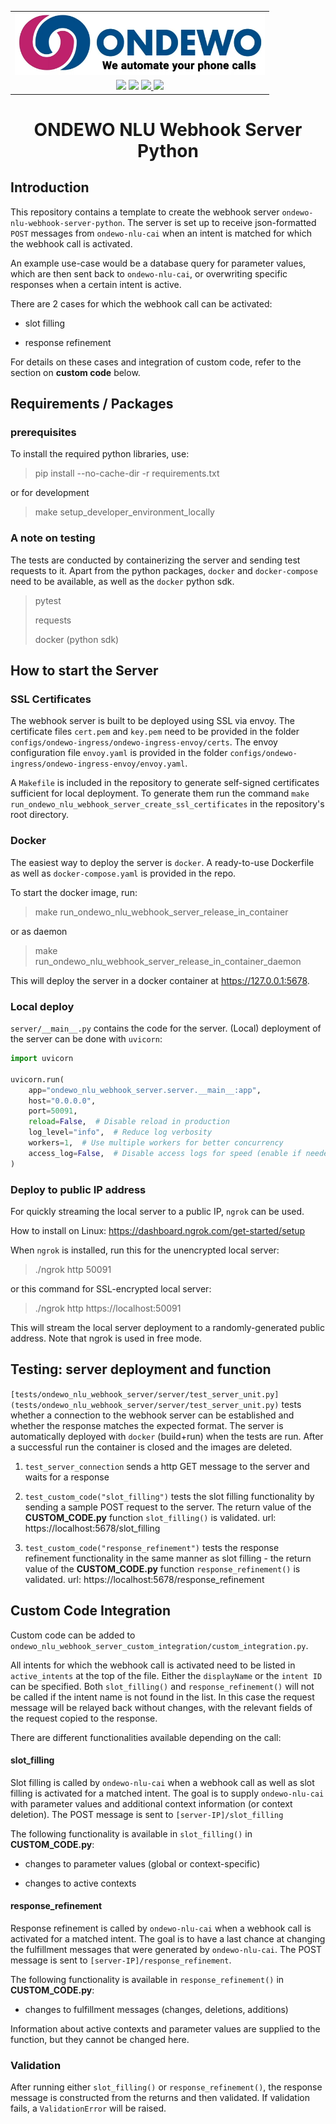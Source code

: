 <div align="center">
  <table>
    <tr>
      <td>
        <a href="https://ondewo.com/en/products/natural-language-understanding/">
            <img width="400px" src="https://raw.githubusercontent.com/ondewo/ondewo-logos/master/ondewo_we_automate_your_phone_calls.png"/>
        </a>
      </td>
    </tr>
    <tr>
        <td align="center">
          <a href="https://www.linkedin.com/company/ondewo "><img width="40px" src="https://cdn-icons-png.flaticon.com/512/3536/3536505.png"></a>
          <a href="https://www.facebook.com/ondewo"><img width="40px" src="https://cdn-icons-png.flaticon.com/512/733/733547.png"></a>
          <a href="https://twitter.com/ondewo"><img width="40px" src="https://cdn-icons-png.flaticon.com/512/733/733579.png"> </a>
          <a href="https://www.instagram.com/ondewo.ai/"><img width="40px" src="https://cdn-icons-png.flaticon.com/512/174/174855.png"></a>
        </td>
    </tr>
  </table>
  <h1>
  ONDEWO NLU Webhook Server Python
  </h1>
</div>

## Introduction

This repository contains a template to create the webhook server `ondewo-nlu-webhook-server-python`. The server is set
up to receive json-formatted `POST` messages from `ondewo-nlu-cai` when an intent is matched for which the webhook call
is activated.

An example use-case would be a database query for parameter values, which are then sent back to `ondewo-nlu-cai`, or
overwriting specific responses when a certain intent is active.

There are 2 cases for which the webhook call can be activated:

- slot filling

- response refinement

For details on these cases and integration of custom code, refer to the section on **custom code** below.

## Requirements / Packages

### prerequisites

To install the required python libraries, use:

> pip install --no-cache-dir -r requirements.txt

or for development

> make setup_developer_environment_locally

### A note on testing

The tests are conducted by containerizing the server and sending test requests to it. Apart from the python
packages, `docker` and `docker-compose` need to be available, as well as the `docker` python sdk.

> pytest
>
> requests
>
> docker (python sdk)

## How to start the Server

### SSL Certificates

The webhook server is built to be deployed using SSL via envoy. The certificate files `cert.pem` and `key.pem` need to
be provided in the folder `configs/ondewo-ingress/ondewo-ingress-envoy/certs`. The envoy configuration file `envoy.yaml`
is provided in the folder `configs/ondewo-ingress/ondewo-ingress-envoy/envoy.yaml`.

A `Makefile` is included in the repository to generate self-signed certificates sufficient for local deployment. To
generate them run the command `make run_ondewo_nlu_webhook_server_create_ssl_certificates` in the repository's root
directory.

### Docker

The easiest way to deploy the server is `docker`. A ready-to-use Dockerfile as well as `docker-compose.yaml` is provided
in the repo.

To start the docker image, run:

> make run_ondewo_nlu_webhook_server_release_in_container

or as daemon

> make run_ondewo_nlu_webhook_server_release_in_container_daemon

This will deploy the server in a docker container at https://127.0.0.1:5678.

### Local deploy

`server/__main__.py` contains the code for the server. (Local) deployment of the server can be done with `uvicorn`:

```python
import uvicorn

uvicorn.run(
    app="ondewo_nlu_webhook_server.server.__main__:app",
    host="0.0.0.0",
    port=50091,
    reload=False,  # Disable reload in production
    log_level="info",  # Reduce log verbosity
    workers=1,  # Use multiple workers for better concurrency
    access_log=False,  # Disable access logs for speed (enable if needed)
)
```

### Deploy to public IP address

For quickly streaming the local server to a public IP, `ngrok` can be used.

How to install on Linux: https://dashboard.ngrok.com/get-started/setup

When `ngrok` is installed, run this for the unencrypted local server:

> ./ngrok http 50091

or this command for SSL-encrypted local server:

> ./ngrok http https://localhost:50091

This will stream the local server deployment to a randomly-generated public address. Note that ngrok is used in free
mode.

## Testing: server deployment and function

`[tests/ondewo_nlu_webhook_server/server/test_server_unit.py](tests/ondewo_nlu_webhook_server/server/test_server_unit.py)`
tests whether a connection to the webhook server can be established and whether the
response matches the expected format. The server is automatically deployed with `docker` (build+run) when the tests are
run. After a successful run the container is closed and the images are deleted.

1) `test_server_connection` sends a http GET message to the server and waits for a response

2) `test_custom_code("slot_filling")` tests the slot filling functionality by sending a sample POST request to the
   server. The return value of the **CUSTOM_CODE.py** function `slot_filling()` is validated.
   url: https://localhost:5678/slot_filling

3) `test_custom_code("response_refinement")` tests the response refinement functionality in the same manner as slot
   filling - the return value of the **CUSTOM_CODE.py** function `response_refinement()` is validated.
   url: https://localhost:5678/response_refinement

## Custom Code Integration

Custom code can be added to `ondewo_nlu_webhook_server_custom_integration/custom_integration.py`.

All intents for which the webhook call is activated need to be listed in `active_intents` at the top of the file. Either
the `displayName` or the `intent ID` can be specified. Both `slot_filling()` and `response_refinement()` will not be
called if the intent name is not found in the list. In this case the request message will be relayed back without
changes, with the relevant fields of the request copied to the response.

There are different functionalities available depending on the call:

#### slot_filling

Slot filling is called by `ondewo-nlu-cai` when a webhook call as well as slot filling is activated for a matched
intent.
The goal is to supply `ondewo-nlu-cai` with parameter values and additional context information (or context deletion).
The
POST message is sent to `[server-IP]/slot_filling`

The following functionality is available in `slot_filling()` in **CUSTOM_CODE.py**:

- changes to parameter values (global or context-specific)

- changes to active contexts

#### response_refinement

Response refinement is called by `ondewo-nlu-cai` when a webhook call is activated for a matched intent. The goal is to
have
a last chance at changing the fulfillment messages that were generated by `ondewo-nlu-cai`. The POST message is sent
to `[server-IP]/response_refinement`.

The following functionality is available in `response_refinement()` in **CUSTOM_CODE.py**:

- changes to fulfillment messages (changes, deletions, additions)

Information about active contexts and parameter values are supplied to the function, but they cannot be changed here.

### Validation

After running either `slot_filling()` or `response_refinement()`, the response message is constructed from the returns
and then validated. If validation fails, a `ValidationError` will be raised.
